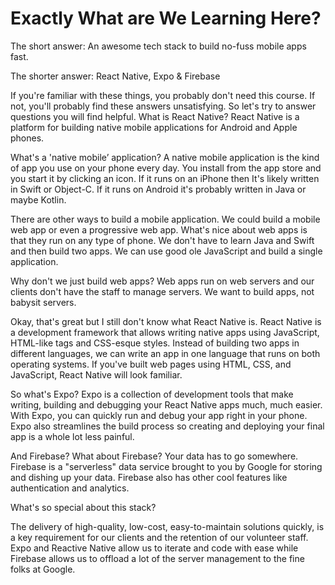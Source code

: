 # Exactly What are We Learning Here?


The short answer:  An awesome tech stack to build no-fuss mobile apps fast.

The shorter answer:  React Native, Expo & Firebase

If you're familiar with these things, you probably don't need this course.  If not, you'll probably find these answers unsatisfying.   So let's try to answer questions you will find helpful.
What is React Native?
React Native is a platform for building native mobile applications for Android and Apple phones.

What's a 'native mobile’ application?
A native mobile application is the kind of app you use on your phone every day.  You install from the app store and you start it by clicking an icon.  If it runs on an iPhone then It's likely written in Swift or Object-C.  If it runs on Android it's probably written in Java or maybe Kotlin.

There are other ways to build a mobile application.  We could build a mobile web app or even a progressive web app.  What's nice about web apps is that they run on any type of phone.  We don't have to learn Java and Swift and then build two apps.  We can use good ole JavaScript and build a single application.

Why don't we just build web apps?
Web apps run on web servers and our clients don't have the staff to manage servers.  We want to build apps, not babysit servers.

Okay, that's great but I still don't know what React Native is.
React Native is a development framework that allows writing native apps using JavaScript, HTML-like tags and CSS-esque styles.  Instead of building two apps in different languages, we can write an app in one language that runs on both operating systems. If you've built web pages using HTML, CSS, and JavaScript, React Native will look familiar.

So what's Expo?
Expo is a collection of development tools that make writing, building and debugging your React Native apps much, much easier.   With Expo, you can quickly run and debug your app right in your phone.  Expo also streamlines the build process so creating and deploying your final app is a whole lot less painful.

And Firebase? What about Firebase?
Your data has to go somewhere.  Firebase is a "serverless" data service brought to you by Google for storing and dishing up your data.  Firebase also has other cool features like authentication and analytics.


What's so special about this stack?
 
The delivery of high-quality, low-cost, easy-to-maintain solutions quickly, is a key requirement for our clients and the retention of our volunteer staff.  Expo and Reactive Native allow us to iterate and code with ease while Firebase allows us to offload a lot of the server management to the fine folks at Google.

